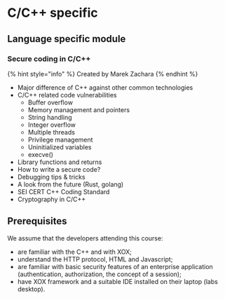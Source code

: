 # C/C++ specific

## Language specific module

### Secure coding in C/C++  <a id="secure-coding-in-cpp"></a>

{% hint style="info" %}
Created by Marek Zachara
{% endhint %}

* Major difference of C++ against other common technologies
* C/C++ related code vulnerabilities
  * Buffer overflow
  * Memory management and pointers
  * String handling
  * Integer overflow
  * Multiple threads
  * Privilege management
  * Uninitialized variables
  * execve()
* Library functions and returns
* How to write a secure code?
* Debugging tips & tricks
* A look from the future \(Rust, golang\)
* SEI CERT C++ Coding Standard
* Cryptography in C/C++

## Prerequisites

We assume that the developers attending this course:

* are familiar with the C++ and with XOX;
* understand the HTTP protocol, HTML and Javascript;
* are familiar with basic security features of an enterprise application \(authentication, authorization, the concept of a session\);
* have XOX framework  and a suitable IDE installed on their laptop \(labs desktop\).


